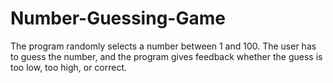 # Number-Guessing-Game
The program randomly selects a number between 1 and 100. The user has to guess the number, and the program gives feedback whether the guess is too low, too high, or correct.

